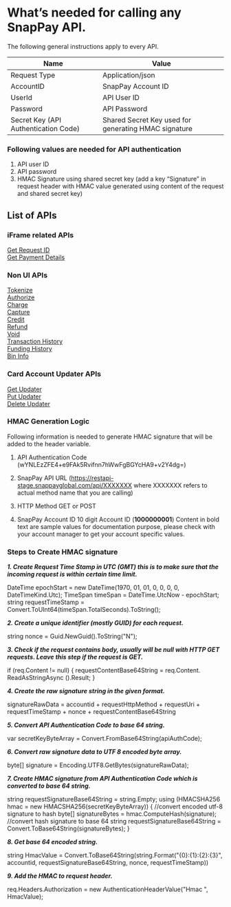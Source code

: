 # What’s needed for calling any SnapPay API.

The following general instructions apply to every API.

| Name                                 | Value                                                |
|--------------------------------------|------------------------------------------------------|
| Request Type                         | Application/json                                     |
| AccountID                            | SnapPay Account ID                                   |
| UserId                               | API User ID                                          |
| Password                             | API Password                                         |
| Secret Key (API Authentication Code) | Shared Secret Key used for generating HMAC signature |

### Following values are needed for API authentication

1.  API user ID
2.  API password
3.  HMAC Signature using shared secret key (add a key “Signature” in request header with HMAC value generated using content of the request and shared secret key)



## List of APIs  
  
### iFrame related APIs

[Get Request ID](../api/?type=post&path=/api/interop/GetRequestID)  
[Get Payment Details](../api/?type=post&path=/api/interop/GetPaymentDetails)

### Non UI APIs

[Tokenize](../api/?type=post&path=/api/interop/Tokenize)  
[Authorize](../api/?type=post&path=/api/interop/Authorize)  
[Charge](../api/?type=post&path=/api/interop/Charge)  
[Capture](../api/?type=post&path=/api/interop/Capture)  
[Credit](../api/?type=post&path=/api/interop/Credit)  
[Refund](../api/?type=post&path=/api/interop/Refund)  
[Void](../api/?type=post&path=/api/interop/Void)  
[Transaction History](../api/?type=post&path=/api/interop/TransactionHistory)  
[Funding History](../api/?type=post&path=/api/interop/FundingHistory)  
[Bin Info](../api/?type=post&path=/api/interop/binapi)  

### Card Account Updater APIs

[Get Updater](../api/?type=post&path=/AccountUpdater/GetUpdater)  
[Put Updater](../api/?type=post&path=/AccountUpdater/PutUpdater)  
[Delete Updater](../api/?type=post&path=/AccountUpdater/DeleteUpdater)  

### HMAC Generation Logic

Following information is needed to generate HMAC signature that will be added to the header variable. 

1. API Authentication Code (wYNLEzZFE4+e9FAk5Rvifnn7hWwFgBGYcHA9+v2Y4dg=)
  
2. SnapPay API URL (https://restapi-stage.snappayglobal.com/api/XXXXXXX where XXXXXXX refers to actual method name that you are calling) 
  
3. HTTP Method GET or POST 
  
4. SnapPay Account ID 10 digit Account ID (**1000000001**) 
Content in bold text are sample values for documentation purpose, please check with your account manager to get your account specific values.

### Steps to Create HMAC signature


**_1.	Create Request Time Stamp in UTC (GMT) this is to make sure that the incoming request is within certain time limit._**

DateTime epochStart = new DateTime(1970, 01, 01, 0, 0, 0, 0, DateTimeKind.Utc); TimeSpan timeSpan = DateTime.UtcNow - epochStart; 
string requestTimeStamp = Convert.ToUInt64(timeSpan.TotalSeconds).ToString();

**_2.	Create a unique identifier (mostly GUID) for each request._**

string nonce = Guid.NewGuid().ToString("N");

**_3.	Check if the request contains body, usually will be null with HTTP GET requests. Leave this step if the request is GET._**

if (req.Content != null) 
{ 
requestContentBase64String = req.Content. ReadAsStringAsync ().Result; 
}

**_4.	Create the raw signature string in the given format._**

signatureRawData = accountid + requestHttpMethod + requestUri + requestTimeStamp + nonce + requestContentBase64String

**_5.	Convert API Authentication Code to base 64 string._**

var secretKeyByteArray = Convert.FromBase64String(apiAuthCode);

**_6.	Convert raw signature data to UTF 8 encoded byte array._**

byte[] signature = Encoding.UTF8.GetBytes(signatureRawData);

**_7.	Create HMAC signature from API Authentication Code which is converted to base 64 string._**

string requestSignatureBase64String = string.Empty; 
using (HMACSHA256 hmac = new HMACSHA256(secretKeyByteArray)) 
{ 
//convert encoded utf-8 signature to hash 
byte[] signatureBytes = hmac.ComputeHash(signature); 
//convert hash signature to base 64 string 
requestSignatureBase64String = Convert.ToBase64String(signatureBytes); 
}


**_8.	Get base 64 encoded string._**

string HmacValue = Convert.ToBase64String(string.Format("{0}:{1}:{2}:{3}", accountid, requestSignatureBase64String, nonce, requestTimeStamp))

**_9.	Add the HMAC to request header._**

req.Headers.Authorization = new AuthenticationHeaderValue("Hmac ", HmacValue);

